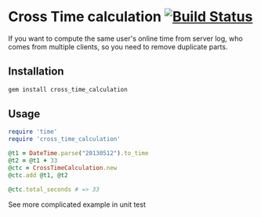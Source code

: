 Cross Time calculation [![Build Status](https://travis-ci.org/mvj3/cross_time_calculation.png)](https://travis-ci.org/mvj3/cross_time_calculation)
==================================================
If you want to compute the same user's online time from server log, who comes from multiple clients, so you need to remove duplicate parts.

Installation
--------------------------------------------------
```zsh
gem install cross_time_calculation
```

Usage
--------------------------------------------------

```ruby
require 'time'
require 'cross_time_calculation'

@t1 = DateTime.parse("20130512").to_time
@t2 = @t1 + 33
@ctc = CrossTimeCalculation.new
@ctc.add @t1, @t2

@ctc.total_seconds # => 33
```

See more complicated example in unit test
